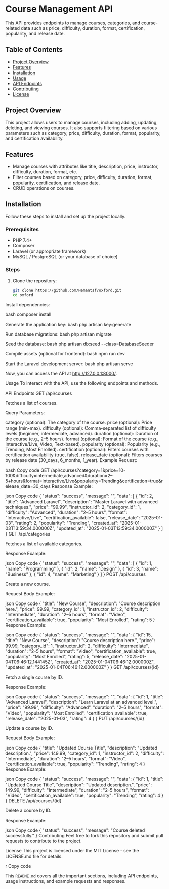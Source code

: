 # Course Management API

This API provides endpoints to manage courses, categories, and course-related data such as price, difficulty, duration, format, certification, popularity, and release date.

## Table of Contents
- [Project Overview](#project-overview)
- [Features](#features)
- [Installation](#installation)
- [Usage](#usage)
- [API Endpoints](#api-endpoints)
- [Contributing](#contributing)
- [License](#license)

## Project Overview

This project allows users to manage courses, including adding, updating, deleting, and viewing courses. It also supports filtering based on various parameters such as category, price, difficulty, duration, format, popularity, and certification availability.

## Features

- Manage courses with attributes like title, description, price, instructor, difficulty, duration, format, etc.
- Filter courses based on category, price, difficulty, duration, format, popularity, certification, and release date.
- CRUD operations on courses.

## Installation

Follow these steps to install and set up the project locally.

### Prerequisites

- PHP 7.4+
- Composer
- Laravel (or appropriate framework)
- MySQL / PostgreSQL (or your database of choice)

### Steps

1. Clone the repository:
   ```bash
   git clone https://github.com/Hemantsf/oxford.git
   cd oxford
Install dependencies:

bash
composer install

Generate the application key:
bash
php artisan key:generate

Run database migrations:
bash
php artisan migrate

Seed the database:
bash
php artisan db:seed --class=DatabaseSeeder

Compile assets (optional for frontend):
bash
npm run dev

Start the Laravel development server:
bash
php artisan serve

Now, you can access the API at http://127.0.0.1:8000/.

Usage
To interact with the API, use the following endpoints and methods.

API Endpoints
GET /api/courses

Fetches a list of courses.

Query Parameters:

category (optional): The category of the course.
price (optional): Price range (min-max).
difficulty (optional): Comma-separated list of difficulty levels (beginner, intermediate, advanced).
duration (optional): Duration of the course (e.g., 2–5 hours).
format (optional): Format of the course (e.g., Interactive/Live, Video, Text-based).
popularity (optional): Popularity (e.g., Trending, Most Enrolled).
certification (optional): Filters courses with certification availability (true, false).
release_date (optional): Filters courses by release date (30_days, 6_months, 1_year).
Example Request:

bash
Copy code
GET /api/courses?category=1&price=10-100&difficulty=intermediate,advanced&duration=2–5+hours&format=Interactive/Live&popularity=Trending&certification=true&release_date=30_days
Response Example:

json
Copy code
{
    "status": "success",
    "message": "",
    "data": [
        {
            "id": 2,
            "title": "Advanced Laravel",
            "description": "Master Laravel with advanced techniques.",
            "price": "99.99",
            "instructor_id": 2,
            "category_id": 1,
            "difficulty": "Advanced",
            "duration": "2–5 hours",
            "format": "Interactive/Live",
            "certification_available": false,
            "release_date": "2025-01-03",
            "rating": 2,
            "popularity": "Trending",
            "created_at": "2025-01-03T13:59:34.000000Z",
            "updated_at": "2025-01-03T13:59:34.000000Z"
        }
    ]
}
GET /api/categories

Fetches a list of available categories.

Response Example:

json
Copy code
{
    "status": "success",
    "message": "",
    "data": [
        { "id": 1, "name": "Programming" },
        { "id": 2, "name": "Design" },
        { "id": 3, "name": "Business" },
        { "id": 4, "name": "Marketing" }
    ]
}
POST /api/courses

Create a new course.

Request Body Example:

json
Copy code
{
    "title": "New Course",
    "description": "Course description here.",
    "price": 99.99,
    "category_id": 1,
    "instructor_id": 2,
    "difficulty": "Intermediate",
    "duration": "2–5 hours",
    "format": "Video",
    "certification_available": true,
    "popularity": "Most Enrolled",
    "rating": 5
}
Response Example:

json
Copy code
{
    "status": "success",
    "message": "",
    "data": {
        "id": 15,
        "title": "New Course",
        "description": "Course description here.",
        "price": 99.99,
        "category_id": 1,
        "instructor_id": 2,
        "difficulty": "Intermediate",
        "duration": "2–5 hours",
        "format": "Video",
        "certification_available": true,
        "popularity": "Most Enrolled",
        "rating": 5,
        "release_date": "2025-01-04T06:46:12.144145Z",
        "created_at": "2025-01-04T06:46:12.000000Z",
        "updated_at": "2025-01-04T06:46:12.000000Z"
    }
}
GET /api/courses/{id}

Fetch a single course by ID.

Response Example:

json
Copy code
{
    "status": "success",
    "message": "",
    "data": {
        "id": 1,
        "title": "Advanced Laravel",
        "description": "Learn Laravel at an advanced level.",
        "price": "99.99",
        "difficulty": "Advanced",
        "duration": "2–5 hours",
        "format": "Video",
        "popularity": "Most Enrolled",
        "certification_available": true,
        "release_date": "2025-01-03",
        "rating": 4
    }
}
PUT /api/courses/{id}

Update a course by ID.

Request Body Example:

json
Copy code
{
    "title": "Updated Course Title",
    "description": "Updated description.",
    "price": 149.99,
    "category_id": 1,
    "instructor_id": 2,
    "difficulty": "Intermediate",
    "duration": "2–5 hours",
    "format": "Video",
    "certification_available": true,
    "popularity": "Trending",
    "rating": 4
}
Response Example:

json
Copy code
{
    "status": "success",
    "message": "",
    "data": {
        "id": 1,
        "title": "Updated Course Title",
        "description": "Updated description.",
        "price": 149.99,
        "difficulty": "Intermediate",
        "duration": "2–5 hours",
        "format": "Video",
        "certification_available": true,
        "popularity": "Trending",
        "rating": 4
    }
}
DELETE /api/courses/{id}

Delete a course by ID.

Response Example:

json
Copy code
{
    "status": "success",
    "message": "Course deleted successfully."
}
Contributing
Feel free to fork this repository and submit pull requests to contribute to the project.

License
This project is licensed under the MIT License - see the LICENSE.md file for details.

r
Copy code

This `README.md` covers all the important sections, including API endpoints, usage instructions, and example requests and responses.






